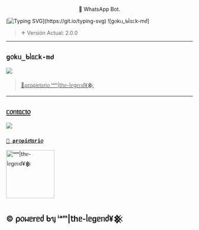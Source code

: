 <p align="center">🌹 WhatsApp Bot.</p>
</p>

  [![Typing SVG](https://readme-typing-svg.demolab.com?font=Fira+Code&pause=900&color=FF0000&lines=𝐁𝐢𝐞𝐧𝐯𝐞𝐧𝐢𝐝𝐨+𝐚𝐥+𝐑𝐞𝐩𝐨𝐬𝐢𝐭𝐨𝐫𝐢𝐨+𝐎𝐟𝐢𝐜𝐢𝐚𝐥+𝐝𝐞;✨fede✨;𝐂𝐫𝐞𝐚𝐝𝐨+𝐩𝐨𝐫+ⁱᵃᵐ|𝗍һᥱ-ᥣᥱgᥱᥒძ¥𒆜;)](https://git.io/typing-svg)
![g᥆kᥙ_ᑲᥣᥲᥴk-mძ]
> ⚜️ Versión Actual: 2.0.0
---
## `g᥆kᥙ_ᑲᥣᥲᥴk-mძ`
<a href="https://api.whatsapp.com/send/?phone=5491126852241&text=.estado&type=phone_number&app_absent=0" target="blank"><img src="https://img.shields.io/badge/BOT_OFICIAL_1-25D366?style=for-the-badge&logo=whatsapp&logoColor=white" />
> 📎⍴r᥆⍴іᥱ𝗍ᥲrі᥆  ⁱᵃᵐ|𝗍һᥱ-ᥣᥱgᥱᥒძ¥𒆜
---
## `ᥴ᥆ᥒ𝗍ᥲᥴ𝗍᥆`
<a href="https://api.whatsapp.com/send/?phone=5491126852241&text=&type=phone_number&app_absent=0" target="blank"><img src="https://img.shields.io/badge/ᥒúmᥱr᥆ ᥆𝖿іᥴіᥲᥣ-25D366?style=for-the-badge&logo=whatsapp&logoColor=white" />


### **`👑 ⍴r᥆⍴іᥱ𝗍ᥲrі᥆`**
<a
href="https://github.com/fedelan"><img src="https://github.com/fedelan.png" width="130" height="130" alt="ⁱᵃᵐ|𝗍һᥱ-ᥣᥱgᥱᥒძ¥𒆜"/></a>

## ©️ ⍴᥆ᥕᥱrᥱძ ᑲᥡ ⁱᵃᵐ|𝗍һᥱ-ᥣᥱgᥱᥒძ¥𒆜
